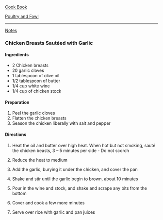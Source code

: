 [Cook Book](https://github.com/vmsmith/CookBook/blob/master/README.md)

[Poultry and Fowl](https://github.com/vmsmith/CookBook/blob/master/poultry_fowl.md)  

-----  

[Notes](https://github.com/vmsmith/CookBook/blob/master/README.md)   

### Chicken Breasts Sautéed with Garlic  

#### Ingredients  

* 2 Chicken breasts
* 20 garlic cloves
* 1 tablespoon of olive oil
* 1/2 tablespoon of butter
* 1/4 cup white wine
* 1/4 cup of chicken stock

#### Preparation  

1. Peel the garlic cloves
2. Flatten the chicken breasts
3. Season the chicken liberally with salt and pepper

#### Directions

1. Heat the oil and butter over high heat.  When hot but not smoking, sauté the chicken beasts, 3 – 5 minutes per side - Do not scorch  

2. Reduce the heat to medium  

3. Add the garlic, burying it under the chicken, and cover the pan  

4. Shake and stir until the garlic begin to brown, about 10 minutes  

5. Pour in the wine and stock, and shake and scrape any bits from the bottom

6. Cover and cook a few more minutes    

7. Serve over rice with garlic and pan juices  

